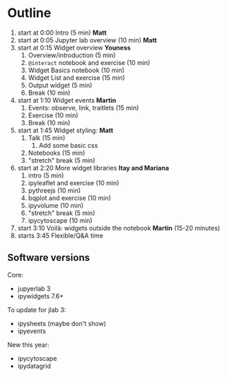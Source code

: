 # Outline

1. start at 0:00 Intro (5 min) **Matt**
2. start at 0:05 Jupyter lab overview (10 min) **Matt**
3. start at 0:15 Widget overview **Youness**
   1. Overview/introduction (5 min)
   2. `@interact` notebook and exercise (10 min)
   3. Widget Basics notebook (10 min)
   4. Widget List and exercise (15 min)
   4. Output widget (5 min)
   5. Break (10 min)
4. start at 1:10 Widget events **Martin**
   1. Events: observe, link, traitlets (15 min)
   2. Exercise (10 min)
   2. Break (10 min)
5. start at 1:45 Widget styling: **Matt**
   1. Talk (15 min)
      1. Add some basic css
   2. Notebooks (15 min)
   3. "stretch" break (5 min)
6. start at 2:20 More widget libraries **Itay and Mariana**
   1. intro (5 min)
   2. ipyleaflet and exercise (10 min)
   3. pythreejs (10 min)
   4. bqplot and exercise (10 min)
   5. ipyvolume (10 min)
   6. "stretch" break (5 min)
   7. ipycytoscape (10 min)
6. start 3:10 Voilà: widgets outside the notebook **Martin** (15-20 minutes)
7. starts 3:45 Flexible/Q&A time

## Software versions

Core:

+ jupyerlab 3
+ ipywidgets 7.6+

To update for jlab 3:

- ipysheets (maybe don't show)
- ipyevents

New this year:

- ipycytoscape
- ipydatagrid
